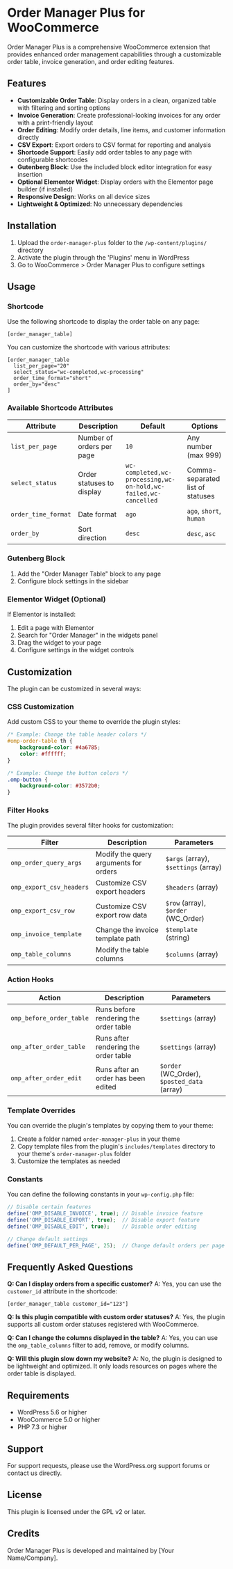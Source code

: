 # Order Manager Plus for WooCommerce

Order Manager Plus is a comprehensive WooCommerce extension that provides enhanced order management capabilities through a customizable order table, invoice generation, and order editing features.

## Features

- **Customizable Order Table**: Display orders in a clean, organized table with filtering and sorting options
- **Invoice Generation**: Create professional-looking invoices for any order with a print-friendly layout
- **Order Editing**: Modify order details, line items, and customer information directly
- **CSV Export**: Export orders to CSV format for reporting and analysis
- **Shortcode Support**: Easily add order tables to any page with configurable shortcodes
- **Gutenberg Block**: Use the included block editor integration for easy insertion
- **Optional Elementor Widget**: Display orders with the Elementor page builder (if installed)
- **Responsive Design**: Works on all device sizes
- **Lightweight & Optimized**: No unnecessary dependencies

## Installation

1. Upload the `order-manager-plus` folder to the `/wp-content/plugins/` directory
2. Activate the plugin through the 'Plugins' menu in WordPress
3. Go to WooCommerce > Order Manager Plus to configure settings

## Usage

### Shortcode

Use the following shortcode to display the order table on any page:

```
[order_manager_table]
```

You can customize the shortcode with various attributes:

```
[order_manager_table 
  list_per_page="20" 
  select_status="wc-completed,wc-processing" 
  order_time_format="short" 
  order_by="desc"
]
```

### Available Shortcode Attributes

| Attribute | Description | Default | Options |
|-----------|-------------|---------|---------|
| `list_per_page` | Number of orders per page | `10` | Any number (max 999) |
| `select_status` | Order statuses to display | `wc-completed,wc-processing,wc-on-hold,wc-failed,wc-cancelled` | Comma-separated list of statuses |
| `order_time_format` | Date format | `ago` | `ago`, `short`, `human` |
| `order_by` | Sort direction | `desc` | `desc`, `asc` |

### Gutenberg Block

1. Add the "Order Manager Table" block to any page
2. Configure block settings in the sidebar

### Elementor Widget (Optional)

If Elementor is installed:

1. Edit a page with Elementor
2. Search for "Order Manager" in the widgets panel
3. Drag the widget to your page
4. Configure settings in the widget controls

## Customization

The plugin can be customized in several ways:

### CSS Customization

Add custom CSS to your theme to override the plugin styles:

```css
/* Example: Change the table header colors */
#omp-order-table th {
    background-color: #4a6785;
    color: #ffffff;
}

/* Example: Change the button colors */
.omp-button {
    background-color: #3572b0;
}
```

### Filter Hooks

The plugin provides several filter hooks for customization:

| Filter | Description | Parameters |
|--------|-------------|------------|
| `omp_order_query_args` | Modify the query arguments for orders | `$args` (array), `$settings` (array) |
| `omp_export_csv_headers` | Customize CSV export headers | `$headers` (array) |
| `omp_export_csv_row` | Customize CSV export row data | `$row` (array), `$order` (WC_Order) |
| `omp_invoice_template` | Change the invoice template path | `$template` (string) |
| `omp_table_columns` | Modify the table columns | `$columns` (array) |

### Action Hooks

| Action | Description | Parameters |
|--------|-------------|------------|
| `omp_before_order_table` | Runs before rendering the order table | `$settings` (array) |
| `omp_after_order_table` | Runs after rendering the order table | `$settings` (array) |
| `omp_after_order_edit` | Runs after an order has been edited | `$order` (WC_Order), `$posted_data` (array) |

### Template Overrides

You can override the plugin's templates by copying them to your theme:

1. Create a folder named `order-manager-plus` in your theme
2. Copy template files from the plugin's `includes/templates` directory to your theme's `order-manager-plus` folder
3. Customize the templates as needed

### Constants

You can define the following constants in your `wp-config.php` file:

```php
// Disable certain features
define('OMP_DISABLE_INVOICE', true); // Disable invoice feature
define('OMP_DISABLE_EXPORT', true);  // Disable export feature
define('OMP_DISABLE_EDIT', true);    // Disable order editing

// Change default settings
define('OMP_DEFAULT_PER_PAGE', 25);  // Change default orders per page
```

## Frequently Asked Questions

**Q: Can I display orders from a specific customer?**
A: Yes, you can use the `customer_id` attribute in the shortcode:
```
[order_manager_table customer_id="123"]
```

**Q: Is this plugin compatible with custom order statuses?**
A: Yes, the plugin supports all custom order statuses registered with WooCommerce.

**Q: Can I change the columns displayed in the table?**
A: Yes, you can use the `omp_table_columns` filter to add, remove, or modify columns.

**Q: Will this plugin slow down my website?**
A: No, the plugin is designed to be lightweight and optimized. It only loads resources on pages where the order table is displayed.

## Requirements

- WordPress 5.6 or higher
- WooCommerce 5.0 or higher
- PHP 7.3 or higher

## Support

For support requests, please use the WordPress.org support forums or contact us directly.

## License

This plugin is licensed under the GPL v2 or later.

## Credits

Order Manager Plus is developed and maintained by [Your Name/Company].